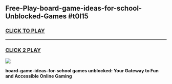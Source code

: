 
## Free-Play-board-game-ideas-for-school-Unblocked-Games #t0l15
<h3>
<a href="https://news.freeplayer.one?title=board-game-ideas-for-school&ref=8M">CLICK TO PLAY</a></h3>
<hr>

<h3>
<a href="https://news.freeplayer.one?title=board-game-ideas-for-school&ref=8M">CLICK 2 PLAY</a>
  
</h3>

<a href="https://news.freeplayer.one?title=board-game-ideas-for-school&ref=8M"><img src="https://clearcache.store/games.png"></a>


**board-game-ideas-for-school games unblocked: Your Gateway to Fun and Accessible Online Gaming**
